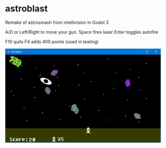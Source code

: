 # astroblast
Remake of astrosmash from intellivision in Godot 3

A/D  or Left/Right to move your gun.
Space fires laser
Enter toggles autofire

F10 quits
F4 adds 400 points (used in testing)

![SS](ss.png)